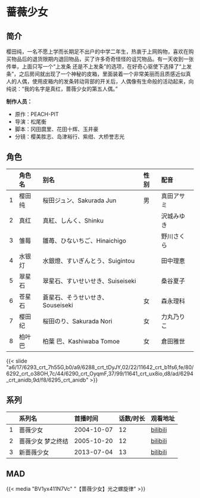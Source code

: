 # 蔷薇少女


## 简介

樱田纯，一名不愿上学而长期足不出户的中学二年生，热衷于上网购物，喜欢在购买物品后的退货限期内退回物品，买了许多奇奇怪怪的诅咒物品。有一天收到一张传单，上面只写一个“上发条 还是不上发条”的选项，在好奇心驱使下选择了“上发条”，之后房间就出现了一个神秘的皮箱，里面装着一个非常美丽而且质感近似真人的人偶，使用皮箱内的发条转动背部的开关后，人偶像有生命般的活动起来，向纯说：“我的名字是真红，蔷薇少女的第五人偶。”

**制作人员：**
- 原作：PEACH-PIT
- 导演：松尾衡
- 脚本：冈田麿里、花田十辉、玉井豪
- 分镜：樱美胜志、岛津裕行、紫绀、大桥誉志光

## 角色

|     |   角色名   |   别名  | 性别 |  配音  |
|:--- |:------  |:----      |:---  |:--   |
| 1 | 樱田纯 | 桜田ジュン、Sakurada Jun | 男 | 真田アサミ |
| 2 | 真红 | 真紅、しんく、Shinku |  | 沢城みゆき |
| 3 | 雏莓 | 雛苺、ひないちご、Hinaichigo |  | 野川さくら |
| 4 | 水银灯 | 水銀燈、すいぎんとう、Suigintou |  | 田中理恵 |
| 5 | 翠星石 | 翠星石、すいせいせき、Suiseiseki |  | 桑谷夏子 |
| 6 | 苍星石 | 蒼星石、そうせいせき、Souseiseki | 女 | 森永理科 |
| 7 | 樱田纪 | 桜田のり、Sakurada Nori | 女 | 力丸乃りこ |
| 8 | 柏叶巴 | 柏葉 巴、Kashiwaba Tomoe | 女 | 倉田雅世 |

{{< slide "a6/17/6293_crt_7h55G,b0/a9/6288_crt_tDyJY,02/22/11642_crt_b1fs6,fe/80/6292_crt_o38OH,7c/44/6290_crt_OyqmF,37/99/11641_crt_ux8io,d8/ad/6294_crt_anidb,9d/f8/6295_crt_anidb" >}}

## 系列

|     |   系列名   |   首播时间  | 话数/时长  | 观看地址 |
|:---  |:------    |:----      |:---       |:---  |
| 1 | 蔷薇少女 | 2004-10-07 | 12 | [bilibili](https://www.bilibili.com/bangumi/play/ss522)  |
| 2 | 蔷薇少女 梦之终结 | 2005-10-20 | 12 | [bilibili](https://www.bilibili.com/bangumi/play/ss523)  |
| 3 | 新蔷薇少女 | 2013-07-04 | 13 | [bilibili](https://www.bilibili.com/bangumi/play/ss525)  |


## MAD

{{< media  "BV1yx411N7Vc"
"【蔷薇少女】光之螺旋律"  >}}
